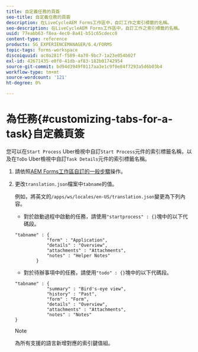 ```yaml
---
title: 自定義任務的頁簽
seo-title: 自定義任務的頁簽
description: 在LiveCycleAEM Forms工作區中，自訂工作之索引標籤的名稱。
seo-description: 在LiveCycleAEM Forms工作區中，自訂工作之索引標籤的名稱。
uuid: 77eabb63-f8ea-4ec0-8a41-b51c65cdecc0
content-type: reference
products: SG_EXPERIENCEMANAGER/6.4/FORMS
topic-tags: forms-workspace
discoiquuid: ac0a281f-f589-4a70-9bc7-1a23e054b02f
exl-id: 42671435-e0f0-41db-af83-182b01742954
source-git-commit: bd94d3949f0117aa3e1c9f0e84f7293a5d6b03b4
workflow-type: tm+mt
source-wordcount: '121'
ht-degree: 0%

---
```


# 為任務{#customizing-tabs-for-a-task}自定義頁簽

您可以在`Start Process` Uber檢視中自訂`Start Process`元件的索引標籤名稱，以及在`ToDo` Uber檢視中自訂`Task Details`元件的索引標籤名稱。

1. 請依照[AEM Forms工作區自訂的一般步驟](/help/forms/using/generic-steps-html-workspace-customization.md)操作。
1. 更改`translation.json`檔案中`tabname`的值。

   例如，將英文的`/apps/ws/locales/en-US/translation.json`變更為下列內容。

   * 對於啟動過程中啟動的任務，請使用`"startprocess" : {}`塊中的以下代碼段。

   ```
   "tabname" : {
               "form" : "Application",
               "details" : "Overview",
               "attachments" : "Attachments",
               "notes" : "Helper Notes"
           }
   ```

   * 對於待辦事項中的任務，請使用`"todo" : {}`塊中的以下代碼段。

   ```
   "tabname" : {
               "summary" : "Bird's-eye view",
               "history" : "Past",
               "form" : "Form",
               "details" : "Overview",
               "attachments" : "Attachments",
               "notes" : "Notes"
   }
   ```

   >[!NOTE]
   >
   >為所有支援的語言新增對應的索引鍵值組。

